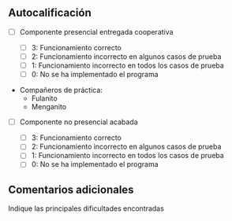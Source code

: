 ## **Autocalificación**

- [ ] Componente presencial entregada cooperativa
  
    - [ ] 3: Funcionamiento correcto
    - [ ] 2: Funcionamiento incorrecto en algunos casos de prueba
    - [ ] 1: Funcionamiento incorrecto en todos los casos de prueba
    - [ ] 0: No se ha implementado el programa

- Compañeros de práctica:
    - Fulanito
    - Menganito

- [ ] Componente no presencial acabada

    - [ ] 3: Funcionamiento correcto
    - [ ] 2: Funcionamiento incorrecto en algunos casos de prueba
    - [ ] 1: Funcionamiento incorrecto en todos los casos de prueba
    - [ ] 0: No se ha implementado el programa

## Comentarios adicionales

Indique las principales dificultades encontradas
